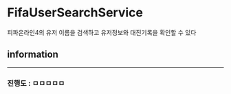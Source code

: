 # FifaUserSearchService

피파온라인4의 유저 이름을 검색하고 유저정보와 대진기록을 확인할 수 있다

## information
---
### 진행도 : ㅁㅁㅁㅁㅁ
